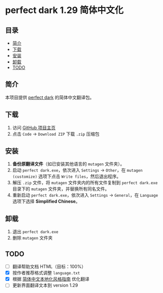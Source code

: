 # perfect dark 1.29 简体中文化

## 目录

- [简介](#简介)
- [下载](#下载)
- [安装](#安装)
- [卸载](#卸载)
- [TODO](#TODO)

## 简介

本项目提供 [perfect dark](https://zh.wikipedia.org/zh-cn/Perfect_Dark) 的简体中文翻译包。

## 下载

1. 访问 [GitHub 项目主页](https://github.com/mike2718/mutagen)
2. 点击 `Code` → `Download ZIP` 下载 `.zip` 压缩包

## 安装

1. **备份原翻译文件**（如已安装其他语言的 `mutagen` 文件夹）。
2. 启动 `perfect dark.exe`，依次进入 `Settings` → `Other`，在 `mutagen (customize)` 选项下点击 `Write files`，然后退出程序。
3. 解压 `.zip` 文件，将 `mutagen` 文件夹内的所有文件复制到 `perfect dark.exe` 目录下的 `mutagen` 文件夹，并替换所有同名文件。
4. 重新启动 `perfect dark.exe`，依次进入 `Settings` → `General`，在 `Language` 选项下选择 **Simplified Chinese**。

## 卸载

1. 退出 `perfect dark.exe`
2. 删除 `mutagen` 文件夹

## TODO

- [ ] 翻译帮助文档 HTML（目标：100%）
- [x] 按作者推荐格式调整 `language.txt`
- [x] 根据 [简体中文本地化风格指南](https://download.microsoft.com/download/1/5/9/159cb91c-b61b-4385-97ca-80ccc7ff1fa0/zho-chn-StyleGuide.pdf) 优化翻译
- [ ] 更新界面翻译文本到 version 1.29
